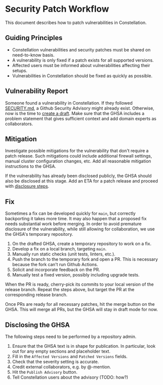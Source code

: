 # Security Patch Workflow

This document describes how to patch vulnerabilities in Constellation.

## Guiding Principles

* Constellation vulnerabilities and security patches must be shared on need-to-know basis.
* A vulnerability is only fixed if a patch exists for all supported versions.
* Affected users must be informed about vulnerabilities affecting their setups.
* Vulnerabilities in Constellation should be fixed as quickly as possible.

## Vulnerability Report

Someone found a vulnerability in Constellation.
If they followed [SECURITY.md](/SECURITY.md), a Github Security Advisory might already exist.
Otherwise, now is the time to [create a draft](https://github.com/edgelesssys/constellation/security/advisories/new).
Make sure that the GHSA includes a problem statement that gives sufficient context and add domain experts as collaborators.

## Mitigation

Investigate possible mitigations for the vulnerability that don't require a patch release.
Such mitigations could include additional firewall settings, manual cluster configuration changes, etc.
Add all reasonable mitigation instructions to the GHSA.

If the vulnerability has already been disclosed publicly, the GHSA should also be disclosed at this stage.
Add an ETA for a patch release and proceed with [disclosure steps](#disclosing-the-ghsa).

## Fix

Sometimes a fix can be developed quickly for `main`, but correctly backporting it takes more time.
It may also happen that a proposed fix needs substantial work before merging.
In order to avoid premature disclosure of the vulnerability, while still allowing for collaboration, we use the GHSA's temporary repository.

1. On the drafted GHSA, create a temporary repository to work on a fix.
1. Develop a fix on a local branch, targeting `main`.
1. Manually run static checks (unit tests, linters, etc.).
1. Push the branch to the temporary fork and open a PR.
   This is necessary because the fork can't run Github Actions.
1. Solicit and incorporate feedback on the PR.
1. Manually test a fixed version, possibly including upgrade tests.

When the PR is ready, cherry-pick its commits to your local version of the release branch.
Repeat the steps above, but target the PR at the corresponding release branch.

Once PRs are ready for all necessary patches, hit the merge button on the GHSA.
This will merge all PRs, but the GHSA will stay in draft mode for now.

## Disclosing the GHSA

The following steps need to be performed by a repository admin.

1. Ensure that the GHSA text is in shape for publication.
   In particular, look out for any empty sections and placeholder text.
1. Fill in the `Affected Versions` and `Patched Versions` fields.
1. Check that the severity setting is accurate.
1. Credit external collaborators, e.g. by @-mention.
1. Hit the `Publish Advisory` button.
1. Tell Constellation users about the advisory (TODO: how?)
